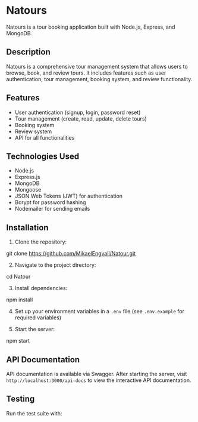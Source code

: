 # Natours

Natours is a tour booking application built with Node.js, Express, and MongoDB.

## Description

Natours is a comprehensive tour management system that allows users to browse, book, and review tours. It includes features such as user authentication, tour management, booking system, and review functionality.

## Features

- User authentication (signup, login, password reset)
- Tour management (create, read, update, delete tours)
- Booking system
- Review system
- API for all functionalities

## Technologies Used

- Node.js
- Express.js
- MongoDB
- Mongoose
- JSON Web Tokens (JWT) for authentication
- Bcrypt for password hashing
- Nodemailer for sending emails

## Installation

1. Clone the repository:

  git clone https://github.com/MikaelEngvall/Natour.git

2. Navigate to the project directory:

cd Natour

3. Install dependencies:

npm install

4. Set up your environment variables in a `.env` file (see `.env.example` for required variables)

5. Start the server:

npm start


## API Documentation

API documentation is available via Swagger. After starting the server, visit `http://localhost:3000/api-docs` to view the interactive API documentation.

## Testing

Run the test suite with: